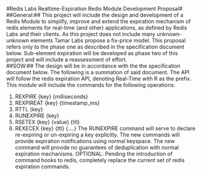#Redis Labs Realtime-Expiration Redis Module Development Proposal#
##General:##
This project will include the design and development of a Redis Module to simplify, improve and extend the expiration mechanism of redis elements for real-time (and other) applications, as defined by Redis Labs and their clients.
As this project does not include many unknown-unknown elements Tamar Labs propose a fix-price model. 
	This proposal refers only to the phase one as described in the specification document below. Sub-element expiration will be developed as phase two of this project and will include a reassessment of effort.   
##SOW:##
The design will be in accordance with the the specification document below. The following is a summation of said document.
The API will follow the redis expiration API, denoting Real-Time with R as the prefix.
This module will include the commands for the following operations:
1. REXPIRE {key} {milliseconds} 
2. REXPIREAT {key} {timestamp_ms} 
3. RTTL {key}
4. RUNEXPIRE {key}
5. RSETEX {key} {value} {ttl}
6. REXECEX {key} {ttl} {....}
The RUNEXPIRE command will serve to declare re-expiring or un-expiring a key explicitly.
The new commands will provide expiration notifications using normal keyspace. 
The new command will provide no guarantees of deduplication with normal expiration mechanisms.
OPTIONAL: Pending the introduction of command hooks to redis, completely replace the current set of redis expiration commands.
